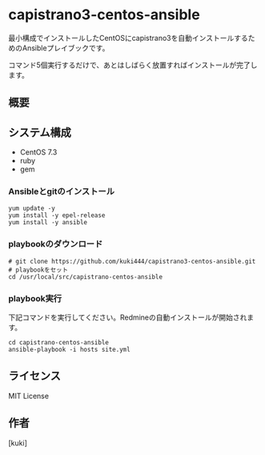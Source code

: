 # capistrano3-centos-ansible


最小構成でインストールしたCentOSにcapistrano3を自動インストールするためのAnsibleプレイブックです。

コマンド5個実行するだけで、あとはしばらく放置すればインストールが完了します。


## 概要



## システム構成

* CentOS 7.3
* ruby
* gem

### Ansibleとgitのインストール

```
yum update -y
yum install -y epel-release
yum install -y ansible
```

### playbookのダウンロード

```
# git clone https://github.com/kuki444/capistrano3-centos-ansible.git
# playbookをセット
cd /usr/local/src/capistrano-centos-ansible
```

### playbook実行

下記コマンドを実行してください。Redmineの自動インストールが開始されます。

```
cd capistrano-centos-ansible
ansible-playbook -i hosts site.yml
```
## ライセンス

MIT License


## 作者

[kuki]
